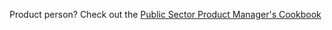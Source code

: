 Product person? Check out the [Public Sector Product Manager's Cookbook](https://www.tomhubbardgreen.co.uk/public-sector-product-managers-cookbook/)
